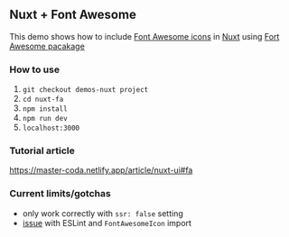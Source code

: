 ## Nuxt + Font Awesome
This demo shows how to include [Font Awesome icons](https://fontawesome.com/) in [Nuxt](https://nuxt.com/) using [Fort Awesome pacakage](https://github.com/FortAwesome/Font-Awesome)

### How to use
1. `git checkout demos-nuxt project`
2. `cd nuxt-fa`
3. `npm install`
4. `npm run dev` 
5. `localhost:3000` 

### Tutorial article
https://master-coda.netlify.app/article/nuxt-ui#fa

### Current limits/gotchas
- only work correctly with `ssr: false` setting
- [issue](https://github.com/FortAwesome/Font-Awesome/discussions/19557) with ESLint and `FontAwesomeIcon` import
